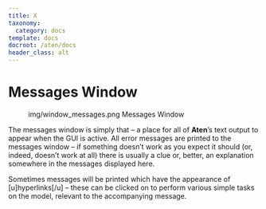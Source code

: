 ```yaml
---
title: X
taxonomy:
  category: docs
template: docs
docroot: /aten/docs
header_class: alt
---
```



# Messages Window

<figure>
  <image>img/window_messages.png</image>
  <caption>Messages Window</caption>
</figure>

The messages window is simply that – a place for all of **Aten**’s text output to appear when the GUI is active. All error messages are printed to the messages window – if something doesn’t work as you expect it should (or, indeed, doesn’t work at all) there is usually a clue or, better, an explanation somewhere in the messages displayed here.

Sometimes messages will be printed which have the appearance of [u]hyperlinks[/u] – these can be clicked on to perform various simple tasks on the model, relevant to the accompanying message.


